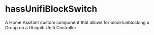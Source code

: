 # hassUnifiBlockSwitch
A Home Assitant custom component that allows for block/unblocking a Group on a Ubiquiti Unifi Controller
